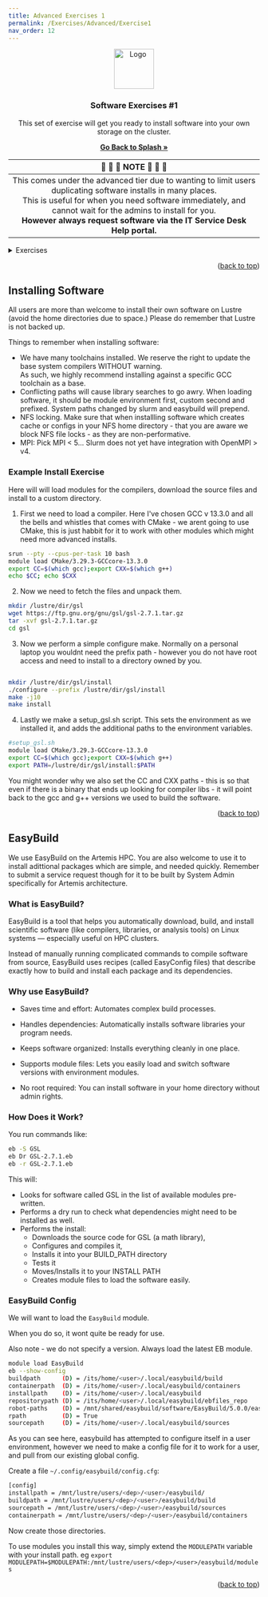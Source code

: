 ```yaml
---
title: Advanced Exercises 1
permalink: /Exercises/Advanced/Exercise1
nav_order: 12
---
```

<div id="top"></div>

<!-- PROJECT SHIELDS -->
<!--
*** I'm using markdown "reference style" links for readability.
*** Reference links are enclosed in brackets [ ] instead of parentheses ( ).
*** See the bottom of this document for the declaration of the reference variables
*** for contributors-url, forks-url, etc. This is an optional, concise syntax you may use.

[![Contributors](https://img.shields.io/github/contributors/universityofsussex-its/RC-Workshops.svg?style=for-the-badge)](https://github.com/universityofsussex-its/RC-Workshops/graphs/contributors)
[![Forks](https://img.shields.io/github/forks/universityofsussex-its/RC-Workshops.svg?style=for-the-badge)](https://github.com/universityofsussex-its/RC-Workshops/network/members)
[![Stargazers][stars-shield]][stars-url]
[![Issues](https://img.shields.io/github/issues/universityofsussex-its/RC-Workshops.svg?style=for-the-badge)](https://github.com/universityofsussex-its/RC-Workshops/issues)



<!-- PROJECT LOGO -->

<div align="center">
  <a href="https://universityofsussex-rc.github.io/Workshops/">
    <img src="https://universityofsussex-rc.github.io/Workshops/images/logo.png" alt="Logo" width="80" height="80">
  </a>

  <h3 align="center">Software Exercises #1</h3>
  <p align="center">
    This set of exercise will get you ready to install software into your own storage on the cluster. 


  </p>
    <a href="https://universityofsussex-rc.github.io/Workshops/"><strong>Go Back to Splash »</strong></a>
    <br />
</div>

| 🚨 🚨 🚨 **NOTE** 🚨 🚨 🚨 |
| :-----------------------------------------: |
| This comes under the advanced tier due to wanting to limit users duplicating software installs in many places. <br> This is useful for when you need software immediately, and cannot wait for the admins to install for you. <br><strong> However always request software via the IT Service Desk Help portal. </strong> |


<!-- TABLE OF CONTENTS -->
<details>
  <summary>Exercises</summary>
  <ol>
    <li><a href="#InstallingSoftware">Installing Software</a></li>
    <li><a href="#EasyBuild">EasyBuild</a></li>
  </ol>
</details>




<p align="right">(<a href="#top">back to top</a>)</p>

## Installing Software

All users are more than welcome to install their own software on Lustre (avoid the home directories due to space.) Please do remember that Lustre is not backed up.

Things to remember when installing software:

 - We have many toolchains installed. We reserve the right to update the base system compilers WITHOUT warning. <br> As such, we highly recommend installing against a specific GCC toolchain as a base.
 - Conflicting paths will cause library searches to go awry. When loading software, it should be module environment first, custom second and prefixed. System paths changed by slurm and easybuild will prepend.
 - NFS locking. Make sure that when installling software which creates cache or configs in your NFS home directory - that you are aware we block NFS file locks - as they are non-performative.
 - MPI: Pick MPI < 5... Slurm does not yet have integration with OpenMPI > v4.


### Example Install Exercise

Here will will load modules for the compilers, download the source files and install to a custom directory.

1. First we need to load a compiler. Here I've chosen GCC v 13.3.0 and all the bells and whistles that comes with CMake - we arent going to use CMake, this is just habbit for it to work with other modules which might need more advanced installs.

```bash
srun --pty --cpus-per-task 10 bash
module load CMake/3.29.3-GCCcore-13.3.0
export CC=$(which gcc);export CXX=$(which g++)
echo $CC; echo $CXX
```


2. Now we need to fetch the files and unpack them.

```bash
mkdir /lustre/dir/gsl
wget https://ftp.gnu.org/gnu/gsl/gsl-2.7.1.tar.gz
tar -xvf gsl-2.7.1.tar.gz
cd gsl
```

3. Now we perform a simple configure make. Normally on a personal laptop you wouldnt need the prefix path - however you do not have root access and need to install to a directory owned by you.

```bash

mkdir /lustre/dir/gsl/install
./configure --prefix /lustre/dir/gsl/install
make -j10
make install
```


4. Lastly we make a setup_gsl.sh script. This sets the environment as we installed it, and adds the additional paths to the environment variables.

```bash
#setup_gsl.sh
module load CMake/3.29.3-GCCcore-13.3.0
export CC=$(which gcc);export CXX=$(which g++)
export PATH=/lustre/dir/gsl/install:$PATH
```

You might wonder why we also set the CC and CXX paths - this is so that even if there is a binary that ends up looking for compiler libs - it will point back to the gcc and g++ versions we used to build the software.

<p align="right">(<a href="#top">back to top</a>)</p>

## EasyBuild

We use EasyBuild on the Artemis HPC. You are also welcome to use it to install adittional packages which are simple, and needed quickly. Remember to submit a service request though for it to be built by System Admin specifically for Artemis architecture.

### What is EasyBuild?

EasyBuild is a tool that helps you automatically download, build, and install scientific software (like compilers, libraries, or analysis tools) on Linux systems — especially useful on HPC clusters.

Instead of manually running complicated commands to compile software from source, EasyBuild uses recipes (called EasyConfig files) that describe exactly how to build and install each package and its dependencies.

### Why use EasyBuild?

- Saves time and effort: Automates complex build processes.

- Handles dependencies: Automatically installs software libraries your program needs.

- Keeps software organized: Installs everything cleanly in one place.

- Supports module files: Lets you easily load and switch software versions with environment modules.

- No root required: You can install software in your home directory without admin rights.

### How Does it Work?

You run commands like:

```bash
eb -S GSL
eb Dr GSL-2.7.1.eb 
eb -r GSL-2.7.1.eb
```

This will:

 - Looks for software called GSL in the list of available modules pre-written.
 - Performs a dry run to check what dependencies might need to be installed as well.
 - Performs the install:
    - Downloads the source code for GSL (a math library),
    - Configures and compiles it,
    - Installs it into your BUILD_PATH directory
    - Tests it
    - Moves/Installs it to your INSTALL PATH
    - Creates module files to load the software easily.

### EasyBuild Config

We will want to load the ``EasyBuild`` module. 

When you do so, it wont quite be ready for use. 

Also note - we do not specify a version. Always load the latest EB module.

```bash
module load EasyBuild
eb --show-config
buildpath      (D) = /its/home/<user>/.local/easybuild/build
containerpath  (D) = /its/home/<user>/.local/easybuild/containers
installpath    (D) = /its/home/<user>/.local/easybuild
repositorypath (D) = /its/home/<user>/.local/easybuild/ebfiles_repo
robot-paths    (D) = /mnt/shared/easybuild/software/EasyBuild/5.0.0/easybuild/easyconfigs
rpath          (D) = True
sourcepath     (D) = /its/home/<user>/.local/easybuild/sources
```

As you can see here, easybuild has attempted to configure itself in a user environment, however we need to make a config file for it to work for a user, and pull from our existing global config.

Create a file ``~/.config/easybuild/config.cfg``:

```bash
[config]
installpath = /mnt/lustre/users/<dep>/<user>/easybuild/
buildpath = /mnt/lustre/users/<dep>/<user>/easybuild/build
sourcepath = /mnt/lustre/users/<dep>/<user>/easybuild/sources
containerpath = /mnt/lustre/users/<dep>/<user>/easybuild/containers
```

Now create those directories.

To use modules you install this way, simply extend the ``MODULEPATH`` variable with your install path. eg ``export MODULEPATH=$MODULEPATH:/mnt/lustre/users/<dep>/<user>/easybuild/modules``

<p align="right">(<a href="#top">back to top</a>)</p>



<!-- MARKDOWN LINKS & IMAGES -->
<!-- https://www.markdownguide.org/basic-syntax/#reference-style-links -->
[contributors-shield]: https://img.shields.io/github/contributors/universityofsussex-its/RC-Workshops.svg?style=for-the-badge
[contributors-url]: https://github.com/universityofsussex-rc/Workshops/graphs/contributors
[forks-shield]: https://img.shields.io/github/forks/universityofsussex-its/RC-Workshops.svg?style=for-the-badge
[forks-url]: https://github.com/universityofsussex-rc/Workshops/network/members
[stars-shield]: https://img.shields.io/github/stars/universityofsussex-its/RC-Workshops.svg?style=for-the-badge
[stars-url]: https://github.com/universityofsussex-rc/Workshops/stargazers
[issues-shield]: https://img.shields.io/github/issues/universityofsussex-its/RC-Workshops.svg?style=for-the-badge
[issues-url]: https://github.com/universityofsussex-rc/Workshops/issues